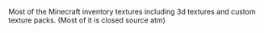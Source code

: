 Most of the Minecraft inventory textures including 3d textures and custom texture packs. (Most of it is closed source atm)
